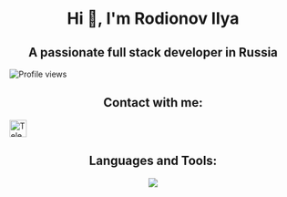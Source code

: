 <!-- Center align text using HTML -->
<h1 align="center">
  Hi 👋, I'm Rodionov Ilya
</h1>
<h2 align="center">A passionate full stack developer in Russia</h2>

<img src="https://komarev.com/ghpvc/?username=BCyclik&color=blue" alt="Profile views" />
<!-- Contact section -->
<h2 align="center">Contact with me:</h2>
<p>
  <a href="https://t.me/BCyclik">
    <img src="https://upload.wikimedia.org/wikipedia/commons/8/8b/Telegram_icon.svg" alt="Telegram" width="30" height="30" />
  </a>
</p>

<!-- Languages and Tools section -->
<h2 align="center">Languages and Tools:</h2>
<p>
  <p align="center">
  <a href="https://skillicons.dev">
    <img src="https://skillicons.dev/icons?i=сs,unity,cpp,unreal,vscode,vs,py,ps,blender,html,docker" />
  </a>
</p>
